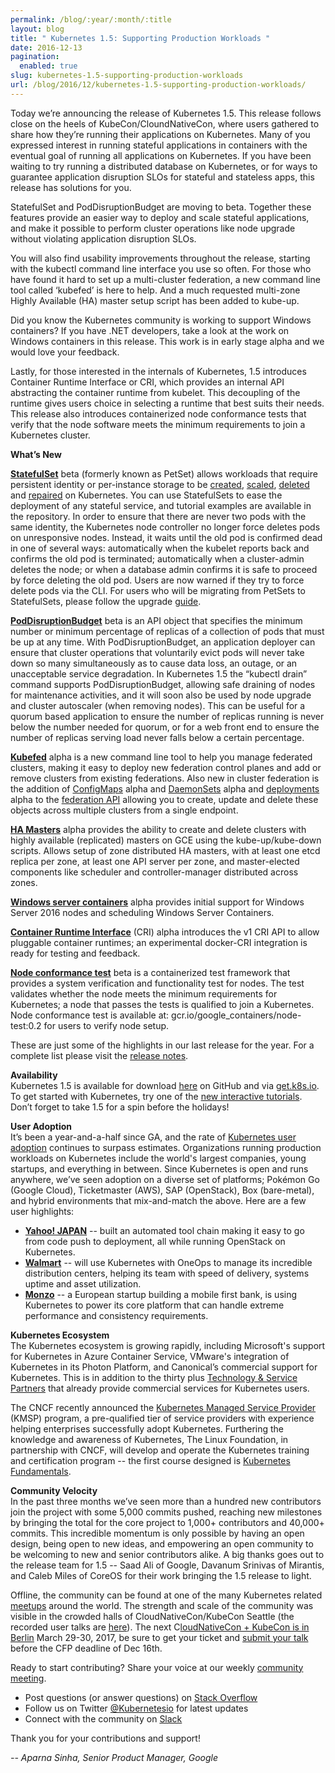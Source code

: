 ```yaml
---
permalink: /blog/:year/:month/:title
layout: blog
title: " Kubernetes 1.5: Supporting Production Workloads "
date: 2016-12-13
pagination:
  enabled: true
slug: kubernetes-1.5-supporting-production-workloads
url: /blog/2016/12/kubernetes-1.5-supporting-production-workloads/
---
```


Today we’re announcing the release of Kubernetes 1.5. This release follows close on the heels of KubeCon/CloundNativeCon, where users gathered to share how they’re running their applications on Kubernetes. Many of you expressed interest in running stateful applications in containers with the eventual goal of running all applications on Kubernetes. If you have been waiting to try running a distributed database on Kubernetes, or for ways to guarantee application disruption SLOs for stateful and stateless apps, this release has solutions for you.&nbsp;  

StatefulSet and PodDisruptionBudget are moving to beta. Together these features provide an easier way to deploy and scale stateful applications, and make it possible to perform cluster operations like node upgrade without violating application disruption SLOs.  

You will also find usability improvements throughout the release, starting with the kubectl command line interface you use so often. For those who have found it hard to set up a multi-cluster federation, a new command line tool called ‘kubefed’ is here to help. And a much requested multi-zone Highly Available (HA) master setup script has been added to kube-up.&nbsp;  

Did you know the Kubernetes community is working to support Windows containers? If you have .NET developers, take a look at the work on Windows containers in this release. This work is in early stage alpha and we would love your feedback.  

Lastly, for those interested in the internals of Kubernetes, 1.5 introduces Container Runtime Interface or CRI, which provides an internal API abstracting the container runtime from kubelet. This decoupling of the runtime gives users choice in selecting a runtime that best suits their needs. This release also introduces containerized node conformance tests that verify that the node software meets the minimum requirements to join a Kubernetes cluster.  

**What’s New**  

[**StatefulSet**](http://kubernetes.io/docs/concepts/abstractions/controllers/statefulsets/) beta (formerly known as PetSet) allows workloads that require persistent identity or per-instance storage to be [created](http://kubernetes.io/docs/tutorials/stateful-application/basic-stateful-set/#creating-a-statefulset), [scaled](http://kubernetes.io/docs/tutorials/stateful-application/basic-stateful-set/#scaling-a-statefulset), [deleted](http://kubernetes.io/docs/tutorials/stateful-application/basic-stateful-set/#deleting-statefulsets) and [repaired](http://kubernetes.io/docs/tasks/manage-stateful-set/debugging-a-statefulset/) on Kubernetes. You can use StatefulSets to ease the deployment of any stateful service, and tutorial examples are available in the repository. In order to ensure that there are never two pods with the same identity, the Kubernetes node controller no longer force deletes pods on unresponsive nodes. Instead, it waits until the old pod is confirmed dead in one of several ways: automatically when the kubelet reports back and confirms the old pod is terminated; automatically when a cluster-admin deletes the node; or when a database admin confirms it is safe to proceed by force deleting the old pod. Users are now warned if they try to force delete pods via the CLI. For users who will be migrating from PetSets to StatefulSets, please follow the upgrade [guide](http://kubernetes.io/docs/tasks/manage-stateful-set/upgrade-pet-set-to-stateful-set).  

**[PodDisruptionBudget](http://kubernetes.io/docs/admin/disruptions/)** beta is an API object that specifies the minimum number or minimum percentage of replicas of a collection of pods that must be up at any time. With PodDisruptionBudget, an application deployer can ensure that cluster operations that voluntarily evict pods will never take down so many simultaneously as to cause data loss, an outage, or an unacceptable service degradation. In Kubernetes 1.5 the “kubectl drain” command supports PodDisruptionBudget, allowing safe draining of nodes for maintenance activities, and it will soon also be used by node upgrade and cluster autoscaler (when removing nodes). This can be useful for a quorum based application to ensure the number of replicas running is never below the number needed for quorum, or for a web front end to ensure the number of replicas serving load never falls below a certain percentage.  

**[Kubefed](http://kubernetes.io/docs/admin/federation/kubefed.md)** alpha is a new command line tool to help you manage federated clusters, making it easy to deploy new federation control planes and add or remove clusters from existing federations. Also new in cluster federation is the addition of [ConfigMaps](http://kubernetes.io/docs/user-guide/federation/configmap.md) alpha and [DaemonSets](http://kubernetes.io/docs/user-guide/federation/daemonsets.md) alpha and [deployments](http://kubernetes.io/docs/user-guide/federation/deployment.md) alpha to the [federation API](http://kubernetes.io/docs/user-guide/federation/index.md) allowing you to create, update and delete these objects across multiple clusters from a single endpoint.  

**[HA Masters](http://kubernetes.io/docs/admin/ha-master-gce.md)** alpha provides the ability to create and delete clusters with highly available (replicated) masters on GCE using the kube-up/kube-down scripts. Allows setup of zone distributed HA masters, with at least one etcd replica per zone, at least one API server per zone, and master-elected components like scheduler and controller-manager distributed across zones.  

**[Windows server containers](http://kubernetes.io/docs/getting-started-guides/windows/)** alpha provides initial support for Windows Server 2016 nodes and scheduling Windows Server Containers.&nbsp;  

**[Container Runtime Interface](https://github.com/kubernetes/kubernetes/blob/release-1.5/docs/devel/container-runtime-interface.md)** (CRI) alpha introduces the v1 CRI API to allow pluggable container runtimes; an experimental docker-CRI integration is ready for testing and feedback.  

[**Node conformance test**](http://kubernetes.io/docs/admin/node-conformance.md) beta is a containerized test framework that provides a system verification and functionality test for nodes. The test validates whether the node meets the minimum requirements for Kubernetes; a node that passes the tests is qualified to join a Kubernetes. Node conformance test is available at: gcr.io/google\_containers/node-test:0.2 for users to verify node setup.  

These are just some of the highlights in our last release for the year. For a complete list please visit the [release notes](https://github.com/kubernetes/kubernetes/blob/master/CHANGELOG.md#v151).&nbsp;  

**Availability**  
Kubernetes 1.5 is available for download [here](https://github.com/kubernetes/kubernetes/releases/tag/v1.5.1) on GitHub and via [get.k8s.io](http://get.k8s.io/). To get started with Kubernetes, try one of the [new interactive tutorials](http://kubernetes.io/docs/tutorials/kubernetes-basics/). Don’t forget to take 1.5 for a spin before the holidays!&nbsp;  

**User Adoption**  
It’s been a year-and-a-half since GA, and the rate of [Kubernetes user adoption](http://kubernetes.io/case-studies/) continues to surpass estimates. Organizations running production workloads on Kubernetes include the world's largest companies, young startups, and everything in between. Since Kubernetes is open and runs anywhere, we’ve seen adoption on a diverse set of platforms; Pokémon Go (Google Cloud), Ticketmaster (AWS), SAP (OpenStack), Box (bare-metal), and hybrid environments that mix-and-match the above. Here are a few user highlights:  


- **[Yahoo! JAPAN](http://blog.kubernetes.io/2016/10/kubernetes-and-openstack-at-yahoo-japan.html)** -- built an automated tool chain making it easy to go from code push to deployment, all while running OpenStack on Kubernetes.&nbsp;
- **[Walmart](http://www.techbetter.com/walmart-will-manage-200-distribution-centers-oneops-jenkins-nexus-kubernetes/)** -- will use Kubernetes with OneOps to manage its incredible distribution centers, helping its team with speed of delivery, systems uptime and asset utilization. &nbsp;
- **[Monzo](https://www.youtube.com/watch?v=YkOY7DgXKyw)** -- a European startup building a mobile first bank, is using Kubernetes to power its core platform that can handle extreme performance and consistency requirements.

**Kubernetes Ecosystem**    
The Kubernetes ecosystem is growing rapidly, including Microsoft's support for Kubernetes in Azure Container Service, VMware's integration of Kubernetes in its Photon Platform, and Canonical’s commercial support for Kubernetes. This is in addition to the thirty plus [Technology & Service Partners](http://blog.kubernetes.io/2016/10/kubernetes-service-technology-partners-program.html) that already provide commercial services for Kubernetes users.&nbsp;  

The CNCF recently announced the [Kubernetes Managed Service Provider](http://blog.kubernetes.io/2016/11/kubernetes-certification-training-and-managed-service-provider-program.html) (KMSP) program, a pre-qualified tier of service providers with experience helping enterprises successfully adopt Kubernetes. Furthering the knowledge and awareness of Kubernetes, The Linux Foundation, in partnership with CNCF, will develop and operate the Kubernetes training and certification program -- the first course designed is [Kubernetes Fundamentals](https://training.linuxfoundation.org/linux-courses/system-administration-training/kubernetes-fundamentals).  



**Community Velocity**  
In the past three months we’ve seen more than a hundred new contributors join the project with some 5,000 commits pushed, reaching new milestones by bringing the total for the core project to 1,000+ contributors and 40,000+ commits. This incredible momentum is only possible by having an open design, being open to new ideas, and empowering an open community to be welcoming to new and senior contributors alike. A big thanks goes out to the release team for 1.5 -- Saad Ali of Google, Davanum Srinivas of Mirantis, and Caleb Miles of CoreOS for their work bringing the 1.5 release to light.  

Offline, the community can be found at one of the many Kubernetes related [meetups](https://www.meetup.com/topics/kubernetes/) around the world. The strength and scale of the community was visible in the crowded halls of CloudNativeCon/KubeCon Seattle (the recorded user talks are [here](https://www.youtube.com/playlist?list=PLj6h78yzYM2PqgIGU1Qmi8nY7dqn9PCr4)). The next C[loudNativeCon + KubeCon is in Berlin](http://events.linuxfoundation.org/events/cloudnativecon-and-kubecon-europe) March 29-30, 2017, be sure to get your ticket and [submit your talk](https://docs.google.com/a/google.com/forms/d/e/1FAIpQLSc0lPQhSuDusPXLKJDTcWrH3DbOuoQlTD0lB4IGUz6NAmcf2g/viewform) before the CFP deadline of Dec 16th.  



Ready to start contributing? Share your voice at our weekly [community meeting](https://github.com/kubernetes/community/blob/master/community/README.md).&nbsp;  


- Post questions (or answer questions) on [Stack Overflow](http://stackoverflow.com/questions/tagged/kubernetes)&nbsp;
- Follow us on Twitter [@Kubernetesio](https://twitter.com/kubernetesio) for latest updates
- Connect with the community on [Slack](http://slack.k8s.io/)

Thank you for your contributions and support!  


_-- Aparna Sinha, Senior Product Manager, Google_  
